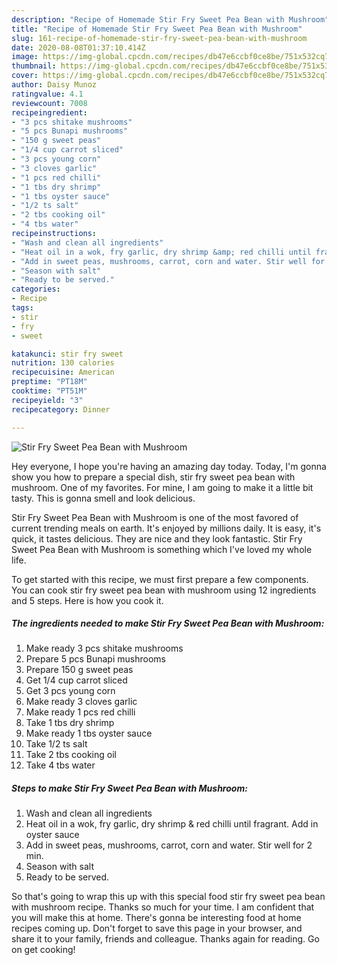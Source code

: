 ```yaml
---
description: "Recipe of Homemade Stir Fry Sweet Pea Bean with Mushroom"
title: "Recipe of Homemade Stir Fry Sweet Pea Bean with Mushroom"
slug: 161-recipe-of-homemade-stir-fry-sweet-pea-bean-with-mushroom
date: 2020-08-08T01:37:10.414Z
image: https://img-global.cpcdn.com/recipes/db47e6ccbf0ce8be/751x532cq70/stir-fry-sweet-pea-bean-with-mushroom-resipi-foto-utama.jpg
thumbnail: https://img-global.cpcdn.com/recipes/db47e6ccbf0ce8be/751x532cq70/stir-fry-sweet-pea-bean-with-mushroom-resipi-foto-utama.jpg
cover: https://img-global.cpcdn.com/recipes/db47e6ccbf0ce8be/751x532cq70/stir-fry-sweet-pea-bean-with-mushroom-resipi-foto-utama.jpg
author: Daisy Munoz
ratingvalue: 4.1
reviewcount: 7008
recipeingredient:
- "3 pcs shitake mushrooms"
- "5 pcs Bunapi mushrooms"
- "150 g sweet peas"
- "1/4 cup carrot sliced"
- "3 pcs young corn"
- "3 cloves garlic"
- "1 pcs red chilli"
- "1 tbs dry shrimp"
- "1 tbs oyster sauce"
- "1/2 ts salt"
- "2 tbs cooking oil"
- "4 tbs water"
recipeinstructions:
- "Wash and clean all ingredients"
- "Heat oil in a wok, fry garlic, dry shrimp &amp; red chilli until fragrant. Add in oyster sauce"
- "Add in sweet peas, mushrooms, carrot, corn and water. Stir well for 2 min."
- "Season with salt"
- "Ready to be served."
categories:
- Recipe
tags:
- stir
- fry
- sweet

katakunci: stir fry sweet 
nutrition: 130 calories
recipecuisine: American
preptime: "PT18M"
cooktime: "PT51M"
recipeyield: "3"
recipecategory: Dinner

---
```



![Stir Fry Sweet Pea Bean with Mushroom](https://img-global.cpcdn.com/recipes/db47e6ccbf0ce8be/751x532cq70/stir-fry-sweet-pea-bean-with-mushroom-resipi-foto-utama.jpg)

Hey everyone, I hope you're having an amazing day today. Today, I'm gonna show you how to prepare a special dish, stir fry sweet pea bean with mushroom. One of my favorites. For mine, I am going to make it a little bit tasty. This is gonna smell and look delicious.



Stir Fry Sweet Pea Bean with Mushroom is one of the most favored of current trending meals on earth. It's enjoyed by millions daily. It is easy, it's quick, it tastes delicious. They are nice and they look fantastic. Stir Fry Sweet Pea Bean with Mushroom is something which I've loved my whole life.


To get started with this recipe, we must first prepare a few components. You can cook stir fry sweet pea bean with mushroom using 12 ingredients and 5 steps. Here is how you cook it.

<!--inarticleads1-->

##### The ingredients needed to make Stir Fry Sweet Pea Bean with Mushroom:

1. Make ready 3 pcs shitake mushrooms
1. Prepare 5 pcs Bunapi mushrooms
1. Prepare 150 g sweet peas
1. Get 1/4 cup carrot sliced
1. Get 3 pcs young corn
1. Make ready 3 cloves garlic
1. Make ready 1 pcs red chilli
1. Take 1 tbs dry shrimp
1. Make ready 1 tbs oyster sauce
1. Take 1/2 ts salt
1. Take 2 tbs cooking oil
1. Take 4 tbs water




<!--inarticleads2-->

##### Steps to make Stir Fry Sweet Pea Bean with Mushroom:

1. Wash and clean all ingredients
1. Heat oil in a wok, fry garlic, dry shrimp &amp; red chilli until fragrant. Add in oyster sauce
1. Add in sweet peas, mushrooms, carrot, corn and water. Stir well for 2 min.
1. Season with salt
1. Ready to be served.




So that's going to wrap this up with this special food stir fry sweet pea bean with mushroom recipe. Thanks so much for your time. I am confident that you will make this at home. There's gonna be interesting food at home recipes coming up. Don't forget to save this page in your browser, and share it to your family, friends and colleague. Thanks again for reading. Go on get cooking!
